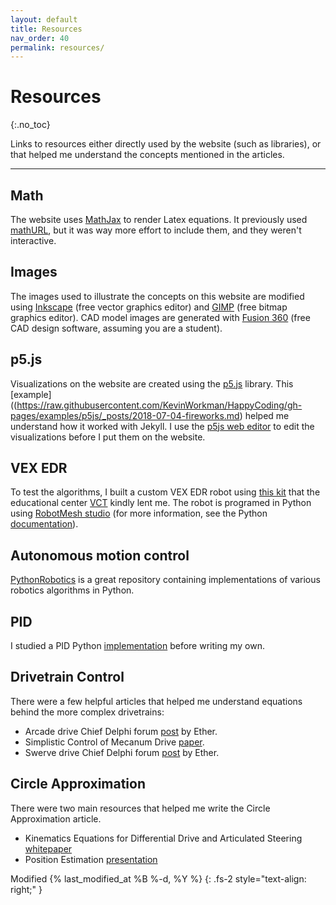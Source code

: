 ```yaml
---
layout: default
title: Resources
nav_order: 40
permalink: resources/
---
```


# Resources
{:.no_toc}

Links to resources either directly used by the website (such as libraries), or that helped me understand the concepts mentioned in the articles.

---

## Math
The website uses [MathJax](https://www.mathjax.org/) to render Latex equations. It previously used [mathURL](http://mathurl.com/), but it was way more effort to include them, and they weren't interactive.

## Images
The images used to illustrate the concepts on this website are modified using [Inkscape](https://inkscape.org/cs/) (free vector graphics editor) and [GIMP](https://www.gimp.org/) (free bitmap graphics editor). CAD model images are generated with [Fusion 360](https://www.autodesk.com/products/fusion-360/students-teachers-educators) (free CAD design software, assuming you are a student).

## p5.js
Visualizations on the website are created using the [p5.js](https://p5js.org/) library. This [example]((https://raw.githubusercontent.com/KevinWorkman/HappyCoding/gh-pages/examples/p5js/_posts/2018-07-04-fireworks.md) helped me understand how it worked with Jekyll. I use the [p5js web editor](https://editor.p5js.org/) to edit the visualizations before I put them on the website.

## VEX EDR
To test the algorithms, I built a custom VEX EDR robot using [this kit](https://www.vexrobotics.com/276-3000.html) that the educational center [VCT](http://www.vctu.cz/) kindly lent me. The robot is programed in Python using [RobotMesh studio](https://www.robotmesh.com/studio) (for more information, see the Python [documentation](https://www.robotmesh.com/docs/vexcortex-python/html/namespaces.html)).

## Autonomous motion control
[PythonRobotics](https://github.com/AtsushiSakai/PythonRobotics) is a great repository containing implementations of various robotics algorithms in Python.

## PID
I studied a PID Python [implementation](https://github.com/ivmech/ivPID) before writing my own.

## Drivetrain Control
There were a few helpful articles that helped me understand equations behind the more complex drivetrains:
- Arcade drive Chief Delphi forum [post](https://www.chiefdelphi.com/media/papers/2661) by Ether.
- Simplistic Control of Mecanum Drive [paper](https://forums.parallax.com/discussion/download/79828/ControllingMecanumDrive%255B1%255D.pdf&sa=U&ved=0ahUKEwiX5LzFiNrfAhVswYsKHTofDrwQFggEMAA&client=internal-uds-cse&cx=002870150170079142498:hq1zjyfbawy&usg=AOvVaw19D74YD--M3YmQ2MGd1rTg).
- Swerve drive Chief Delphi forum [post](https://www.chiefdelphi.com/t/paper-4-wheel-independent-drive-independent-steering-swerve/107383) by Ether.

## Circle Approximation
There were two main resources that helped me write the Circle Approximation article.
- Kinematics Equations for Differential Drive and Articulated Steering [whitepaper](http://www8.cs.umu.se/kurser/5DV122/HT13/material/Hellstrom-ForwardKinematics.pdf)
- Position Estimation [presentation](http://people.scs.carleton.ca/~lanthier/teaching/COMP4807/Notes/5%20-%20PositionEstimation.pdf)

Modified {% last_modified_at %B %-d, %Y %}
{: .fs-2 style="text-align: right;" }